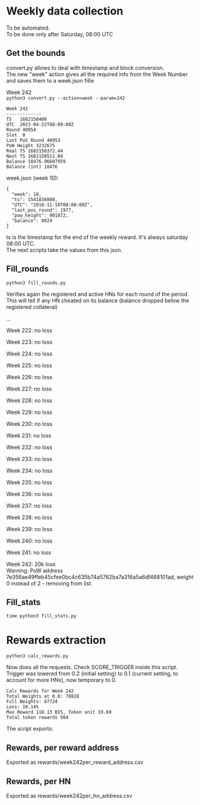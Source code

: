 # Weekly data collection

To be automated.  
To be done only after Saturday, 08:00 UTC


## Get the bounds

convert.py allows to deal with timestamp and block conversion.  
The new "week" action gives all the required info from the Week Number and saves them to a week.json fi6e

Week 242  
`python3 convert.py --action=week --param=242`

```
Week 242
-------------
TS   1682150400
UTC  2023-04-22T08:00:00Z
Round 40954
Slot  0
Last PoS Round 40953
PoW Height 3232675
Real TS 1682150372.44
Next TS 1682150511.04
Balance 18476.96607959
Balance (int) 18476
```

week.json (week 10):
```
{
  "week": 10,
  "ts": 1541836800,
  "UTC": "2018-11-10T08:00:00Z",
  "last_pos_round": 1977,
  "pow_height": 901872,
  "balance": 8024
}
```
 
ts is the timestamp for the end of the weekly reward. It's always saturday 08:00 UTC.  
The next scripts take the values from this json.

## Fill_rounds

`python3 fill_rounds.py`  

Verifies again the registered and active HNs for each round of the period.   
This will tell if any HN cheated on its balance (balance dropped below the registered collateral)

...

Week 222:  no loss  

Week 223:  no loss  

Week 224:  no loss  

Week 225:  no loss  

Week 226:  no loss  

Week 227:  no loss  

Week 228:  no loss  

Week 229:  no loss  

Week 230:  no loss  

Week 231:  no loss  

Week 232:  no loss  

Week 233:  no loss  

Week 234:  no loss  

Week 235:  no loss  

Week 236:  no loss  

Week 237:  no loss  

Week 238:  no loss  

Week 239:  no loss  

Week 240:  no loss  

Week 241:  no loss  

Week 242:  20k loss  
Warning: PoW address 7e356ae49ffeb45cfee0bc4c635b74a5762ba7a316a5a6df468101ad, weight 0 instead of 2 - removing from list.

## Fill_stats

`time python3 fill_stats.py`  

# Rewards extraction

`python3 calc_rewards.py`

Now does all the requests. Check SCORE_TRIGGER inside this script.  
Trigger was lowered from 0.2 (initial setting) to 0.1 (current setting, to account for more HNs), now temporary to 0.

```
Calc Rewards for Week 242
Total Weights at 0.0: 78828
Full Weights: 87724
Loss: 10.14%
Max Reward 118.13 BIS, Token unit 19.69
Total token rewards 504

```

The script exports:
 
## Rewards, per reward address  
Exported as rewards/week242per_reward_address.csv

## Rewards, per HN
Exported as rewards/week242per_hn_address.csv
